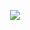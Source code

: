 <p align="center">
  <a href="https://skillicons.dev">
    <img src="https://skillicons.dev/icons?i=git,c,java,python,html,css,javascript,react,springboot,react+vite,mysql,canava,wordpress,git,github,vercel,vim" />
  </a>
</p>
